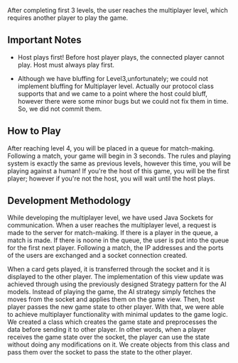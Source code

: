 After completing first 3 levels, the user reaches the multiplayer level, which requires another player to play the game.

## Important Notes
* Host plays first! Before host player plays, the connected player cannot play. Host must always play first. 


* Although we have bluffing for Level3,unfortunately; we could not implement bluffing for Multiplayer level. Actually our protocol class supports that and we came to a point where the host could bluff, however there were some minor bugs but we could not fix them in time. So, we did not commit them.

## How to Play
After reaching level 4, you will be placed in a queue for match-making. Following a match, your game will begin in 3 seconds. The rules and playing system is exactly the same as previous levels, however this time, you will be playing against a human! If you're the host of this game, you will be the first player; however if you're not the host, you will wait until the host plays.

## Development Methodology
While developing the multiplayer level, we have used Java Sockets for communication. When a user reaches the multiplayer level, a request is made to the server for match-making. If there is a player in the queue, a match is made. If there is noone in the queue, the user is put into the queue for the first next player. Following a match, the IP addresses and the ports of the users are exchanged and a socket connection created.

When a card gets played, it is transferred through the socket and it is displayed to the other player. The implementation of this view update was achieved through using the previously designed Strategy pattern for the AI models. Instead of playing the game, the AI strategy simply fetches the moves from the socket and applies them on the game view. Then, host player passes the new game state to other player. With that, we were able to achieve multiplayer functionality with minimal updates to the game logic. We created a class which creates the game state and preprocesses the data before sending it to other player. In other words, when a player receives the game state over the socket, the player can use the state without doing any modifications on it. We create objects from this class and pass them over the socket to pass the state to the other player.




